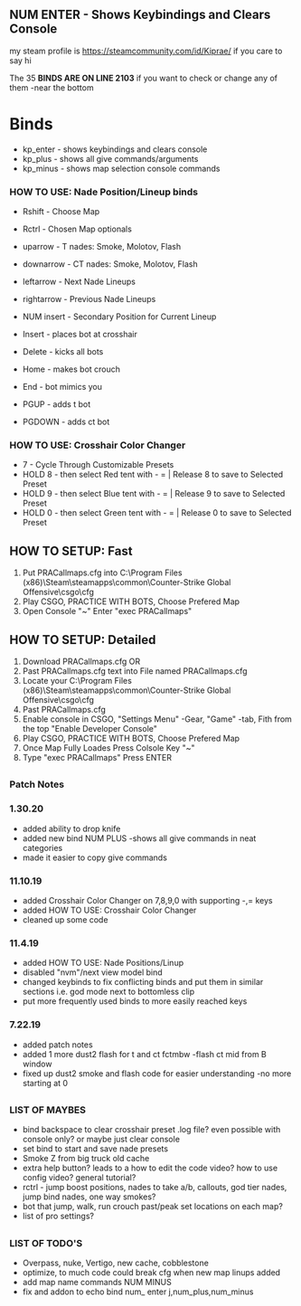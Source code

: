 ## <b>NUM ENTER - Shows Keybindings and Clears Console </b>
my steam profile is https://steamcommunity.com/id/Kiprae/ if you care to say hi

The 35 <b> BINDS ARE ON LINE 2103</b> if you want to check or change any of them -near the bottom

# Binds
- kp_enter	- shows keybindings and clears console
- kp_plus	- shows all give commands/arguments
- kp_minus	- shows map selection console commands
	
### HOW TO USE: Nade Position/Lineup binds
- Rshift     - Choose Map
- Rctrl      - Chosen Map optionals
- uparrow    - T nades: Smoke, Molotov, Flash
- downarrow  - CT nades: Smoke, Molotov, Flash
- leftarrow  - Next Nade Lineups
- rightarrow - Previous Nade Lineups
- NUM insert - Secondary Position for Current Lineup

- Insert     - places bot at crosshair
- Delete     - kicks all bots
- Home	     - makes bot crouch
- End	     - bot mimics you
- PGUP	     - adds t bot
- PGDOWN     - adds ct bot

### HOW TO USE: Crosshair Color Changer
- 7		  - Cycle Through Customizable Presets
- HOLD 8	  - then select Red tent with -  = | Release 8 to save to Selected Preset
- HOLD 9	  - then select Blue tent with -  = | Release 9 to save to Selected Preset
- HOLD 0	  - then select Green tent with -  = | Release 0 to save to Selected Preset

##
## HOW TO SETUP: Fast
1. Put PRACallmaps.cfg into C:\Program Files (x86)\Steam\steamapps\common\Counter-Strike Global Offensive\csgo\cfg
2. Play CSGO, PRACTICE WITH BOTS, Choose Prefered Map
3. Open Console "~" Enter "exec PRACallmaps"

## HOW TO SETUP: Detailed
1. Download PRACallmaps.cfg
	OR
 1. Past PRACallmaps.cfg text into File named PRACallmaps.cfg
2. Locate your C:\Program Files (x86)\Steam\steamapps\common\Counter-Strike Global Offensive\csgo\cfg
3. Past PRACallmaps.cfg
4. Enable console in CSGO, "Settings Menu" -Gear, "Game" -tab, Fith from the top "Enable Developer Console"
5. Play CSGO, PRACTICE WITH BOTS, Choose Prefered Map
6. Once Map Fully Loades Press Colsole Key "~"
7. Type "exec PRACallmaps" Press ENTER

##
### Patch Notes

### 1.30.20
- added ability to drop knife
- added new bind NUM PLUS -shows all give commands in neat categories
- made it easier to copy give commands

### 11.10.19
- added Crosshair Color Changer on 7,8,9,0 with supporting -,= keys
- added  HOW TO USE: Crosshair Color Changer
- cleaned up some code

### 11.4.19
- added HOW TO USE: Nade Positions/Linup
- disabled "nvm"/next view model bind
- changed keybinds to fix conflicting binds and put them in similar sections i.e. god mode next to bottomless clip
- put more frequently used binds to more easily reached keys

### 7.22.19
- added patch notes
- added 1 more dust2 flash for t and ct fctmbw -flash ct mid from B window
- fixed up dust2 smoke and flash code for easier understanding -no more starting at 0

## 
### LIST OF MAYBES
- bind backspace to clear crosshair preset .log file? even possible with console only? or maybe just clear console
- set bind to start and save nade presets
- Smoke Z from big truck old cache
- extra help button? leads to a how to edit the code video?	 how to use config video?  general tutorial?
- rctrl - jump boost positions, nades to take a/b, callouts, god tier nades, jump bind nades, one way smokes?
- bot that jump, walk, run crouch past/peak set locations on each map?
- list of pro settings?
##
### LIST OF TODO'S
- Overpass, nuke, Vertigo, new cache, cobblestone
- optimize, to much code could break cfg when new map linups added
- add map name commands NUM MINUS
- fix and addon to echo bind num_ enter j,num_plus,num_minus
